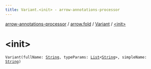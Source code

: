 ```yaml
---
title: Variant.<init> - arrow-annotations-processor
---
```


[arrow-annotations-processor](../../index.html) / [arrow.fold](../index.html) / [Variant](index.html) / [&lt;init&gt;](./-init-.html)

# &lt;init&gt;

`Variant(fullName: `[`String`](https://kotlinlang.org/api/latest/jvm/stdlib/kotlin/-string/index.html)`, typeParams: `[`List`](https://kotlinlang.org/api/latest/jvm/stdlib/kotlin.collections/-list/index.html)`<`[`String`](https://kotlinlang.org/api/latest/jvm/stdlib/kotlin/-string/index.html)`>, simpleName: `[`String`](https://kotlinlang.org/api/latest/jvm/stdlib/kotlin/-string/index.html)`)`